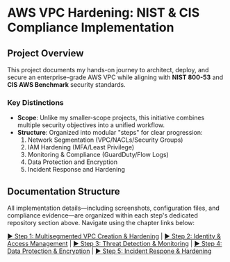 # AWS VPC Hardening: NIST & CIS Compliance Implementation  

## Project Overview  
This project documents my hands-on journey to architect, deploy, and secure an enterprise-grade AWS VPC while aligning with **NIST 800-53** and **CIS AWS Benchmark** security standards.  

### Key Distinctions  
- **Scope**: Unlike my smaller-scope projects, this initiative combines multiple security objectives into a unified workflow.  
- **Structure**: Organized into modular "steps" for clear progression:  
  1. Network Segmentation (VPC/NACLs/Security Groups)  
  2. IAM Hardening (MFA/Least Privilege)  
  3. Monitoring & Compliance (GuardDuty/Flow Logs)
  4. Data Protection and Encryption
  5. Incident Response and Hardening

## Documentation Structure
All implementation details—including screenshots, configuration files, and compliance evidence—are organized within each step's dedicated repository section above. Navigate using the chapter links below:

[▶ Step 1: Multisegmented VPC Creation & Hardening](https://github.com/ChadVanHalen/Tech-Portfolio/blob/main/projects/AWS%20VPC%20Hardening%20NIST%20CIS%20Compliance/steps/1%20VPC%20Architecture/README.md) | 
[▶ Step 2: Identity & Access Management](#step-2-iam-hardening) | 
[▶ Step 3: Threat Detection & Monitoring](#step-3-monitoring) |
[▶ Step 4: Data Protection & Encryption](#step-2-iam-hardening) | 
[▶ Step 5: Incident Respone & Hardening](#step-3-monitoring)
